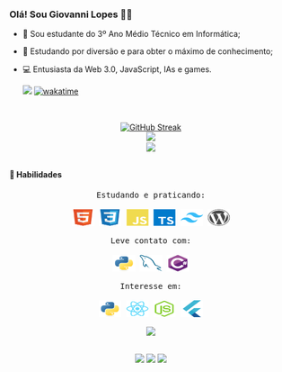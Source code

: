 ### Olá! Sou Giovanni Lopes 👋🏼
   
- 💼 Sou estudante do 3º Ano Médio Técnico em Informática;
- 🎯 Estudando por diversão e para obter o máximo de conhecimento;
- 💻 Entusiasta da Web 3.0, JavaScript, IAs e games.
   
   ![](https://komarev.com/ghpvc/?username=giovnanniclopes&color=CD5C5C&style=flat&label=Visualizações+no+perfil)
   [![wakatime](https://wakatime.com/badge/user/746aac76-874d-42d7-b60f-29d4df4d0300.svg)](https://wakatime.com/@746aac76-874d-42d7-b60f-29d4df4d0300?style=social)
   

##

<div align="center">
   <a href="https://github.com/giovanniclopes">
   <br />
   <a href="https://git.io/streak-stats"><img src="https://streak-stats.demolab.com?user=giovanniclopes&theme=omni&date_format=j%2Fn%5B%2FY%5D&exclude_days=Sun%2CSat" alt="GitHub Streak" /></a>
      <br />
  <img height="165em" src="https://github-readme-stats.vercel.app/api?username=giovanniclopes&show_icons=true&theme=omni&include_all_commits=true&count_private=true"/>
      <br />
  <img height="165em" src="https://github-readme-stats.vercel.app/api/top-langs/?username=giovanniclopes&layout=compact&langs_count=7&theme=omni"/>
</div>

##

 #### 🧠 Habilidades 
 
  <div style="display: inline_block;" align="center">
 <kbd align="center">
      <kbd>Estudando e praticando:</kbd>
      <br />
      <br />
      <img align="center" title="HTML5" alt="HTML" height="30" width="40" src="https://raw.githubusercontent.com/devicons/devicon/master/icons/html5/html5-original.svg">
      <img align="center" title="CSS3" alt="CSS" height="30" width="40" src="https://raw.githubusercontent.com/devicons/devicon/master/icons/css3/css3-original.svg">
      <img align="center"  title="Javascript" alt="Js" height="30" width="40" src="https://raw.githubusercontent.com/devicons/devicon/master/icons/javascript/javascript-plain.svg">
      <img align="center" title="TypeScript" alt="TypeScript" height="30" width="40" src="https://raw.githubusercontent.com/devicons/devicon/master/icons/typescript/typescript-plain.svg">
      <img align="center" title="TailwindCSS" alt="TailwindCSS" height="30" width="40" src="https://raw.githubusercontent.com/devicons/devicon/master/icons/tailwindcss/tailwindcss-plain.svg">
      <img align="center" title="WordPress" alt="WordPress" height="30" width="40" src="https://raw.githubusercontent.com/devicons/devicon/master/icons/wordpress/wordpress-plain.svg">
    
<br />
<br /> 
</kbd>

<kbd align="center">
<kbd>Leve contato com:</kbd> 
     <br />
     <br />
      <img align="center" title="Python" alt="Python" height="30" width="40" src="https://raw.githubusercontent.com/devicons/devicon/master/icons/python/python-original.svg">
      <img align="center"  title="MySQL" alt="MySQL" height="30" width="40" src="https://raw.githubusercontent.com/devicons/devicon/master/icons/mysql/mysql-original.svg">
      <img align="center"  title="C#" alt="C#" height="30" width="40" src="https://raw.githubusercontent.com/devicons/devicon/master/icons/csharp/csharp-original.svg">
 <br />
 <br />
 </kbd>
 
     
<kbd align="center">
<kbd>Interesse em:</kbd> 
     <br />
     <br />
      <img align="center" title="Python" alt="Python" height="30" width="40" src="https://raw.githubusercontent.com/devicons/devicon/master/icons/python/python-original.svg">
      <img align="center"  title="React e React Native" alt="React e React Native" height="30" width="40" src="https://raw.githubusercontent.com/devicons/devicon/master/icons/react/react-original.svg">
      <img align="center"  title="NodeJS" alt="NodeJS" height="30" width="40" src="https://raw.githubusercontent.com/devicons/devicon/master/icons/nodejs/nodejs-original.svg">
      <img align="center"  title="Flutter" alt="Flutter" height="30" width="40" src="https://raw.githubusercontent.com/devicons/devicon/master/icons/flutter/flutter-original.svg">
 <br />
 <br />
 </kbd>
 </div>
 
 <div align="center">
 <img src="https://giovanniclopes.github.io/portfolio/images/contributions.svg" draggable="false" />
 </div>
    
 ##
<div align="center"> 
  <a href="https://instagram.com/gi_camargo_l" target="_blank"><img src="https://img.shields.io/badge/-Instagram-%23E4405F?style=for-the-badge&logo=instagram&logoColor=white" target="_blank"></a>
  <a href = "mailto:giovanniclopes@gmail.com"><img src="https://img.shields.io/badge/-Gmail-%23333?style=for-the-badge&logo=gmail&logoColor=white" target="_blank"></a>
  <a href="https://www.linkedin.com/in/giovanni-lopes21/" target="_blank"><img src="https://img.shields.io/badge/-LinkedIn-%230077B5?style=for-the-badge&logo=linkedin&logoColor=white" target="_blank"></a> 
